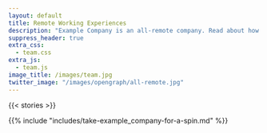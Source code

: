 ```yaml
---
layout: default
title: Remote Working Experiences
description: "Example Company is an all-remote company. Read about how working remotely has changed our lives."
suppress_header: true
extra_css:
  - team.css
extra_js:
  - team.js
image_title: /images/team.jpg
twitter_image: "/images/opengraph/all-remote.jpg"
---
```


{{< stories >}}

{{% include "includes/take-example_company-for-a-spin.md" %}}
